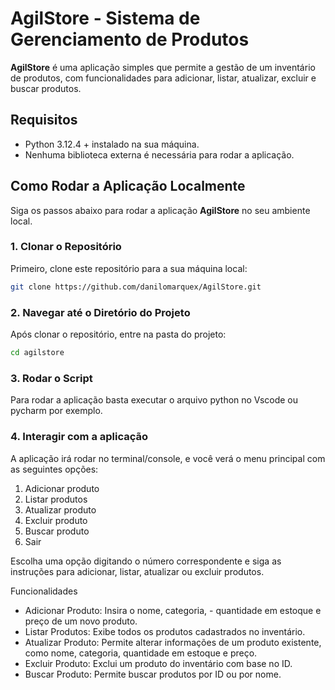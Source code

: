 # AgilStore - Sistema de Gerenciamento de Produtos

**AgilStore** é uma aplicação simples que permite a gestão de um inventário de produtos, com funcionalidades para adicionar, listar, atualizar, excluir e buscar produtos.

## Requisitos

- Python 3.12.4 + instalado na sua máquina.
- Nenhuma biblioteca externa é necessária para rodar a aplicação.

## Como Rodar a Aplicação Localmente

Siga os passos abaixo para rodar a aplicação **AgilStore** no seu ambiente local.

### 1. Clonar o Repositório

Primeiro, clone este repositório para a sua máquina local:
```bash
git clone https://github.com/danilomarquex/AgilStore.git
```
### 2. Navegar até o Diretório do Projeto
Após clonar o repositório, entre na pasta do projeto:
```bash 
cd agilstore
```

### 3. Rodar o Script
Para rodar a aplicação basta executar o arquivo python no Vscode ou pycharm por exemplo.

### 4. Interagir com a aplicação
A aplicação irá rodar no terminal/console, e você verá o menu principal com as seguintes opções:

1. Adicionar produto
2. Listar produtos
3. Atualizar produto
4. Excluir produto
5. Buscar produto
6. Sair

Escolha uma opção digitando o número correspondente e siga as instruções para adicionar, listar, atualizar ou excluir produtos.

Funcionalidades
- Adicionar Produto: Insira o nome, categoria, - quantidade em estoque e preço de um novo produto.
- Listar Produtos: Exibe todos os produtos cadastrados no inventário.
- Atualizar Produto: Permite alterar informações de um produto existente, como nome, categoria, quantidade em estoque e preço.
- Excluir Produto: Exclui um produto do inventário com base no ID.
- Buscar Produto: Permite buscar produtos por ID ou por nome. 